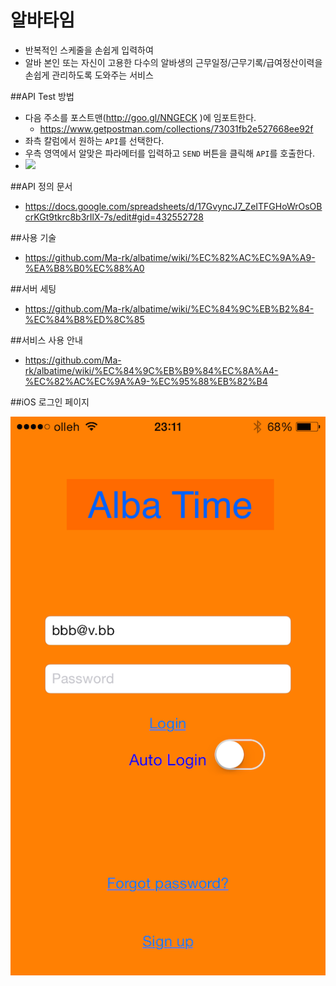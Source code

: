 # 알바타임
- 반복적인 스케줄을 손쉽게 입력하여
- 알바 본인 또는 자신이 고용한 다수의 알바생의 근무일정/근무기록/급여정산이력을 손쉽게 관리하도록 도와주는 서비스

##API Test 방법
- 다음 주소를 포스트맨(http://goo.gl/NNGECK )에 임포트한다.
  - https://www.getpostman.com/collections/73031fb2e527668ee92f
- 좌측 칼럼에서 원하는 `API`를 선택한다.
- 우측 영역에서 알맞은 파라메터를 입력하고 `SEND` 버튼을 클릭해 `API`를 호출한다.
- ![](http://i.imgur.com/2EQEvD0.png)

##API 정의 문서
- https://docs.google.com/spreadsheets/d/17GvyncJ7_ZeITFGHoWrOsOBcrKGt9tkrc8b3rIlX-7s/edit#gid=432552728

##사용 기술
- https://github.com/Ma-rk/albatime/wiki/%EC%82%AC%EC%9A%A9-%EA%B8%B0%EC%88%A0

##서버 세팅
- https://github.com/Ma-rk/albatime/wiki/%EC%84%9C%EB%B2%84-%EC%84%B8%ED%8C%85

##서비스 사용 안내
- https://github.com/Ma-rk/albatime/wiki/%EC%84%9C%EB%B9%84%EC%8A%A4-%EC%82%AC%EC%9A%A9-%EC%95%88%EB%82%B4

##iOS 로그인 페이지

![alt tag](https://github.com/Ma-rk/albatime/blob/master/etcResources%2Fimg02_iOS_loginPage.png)

